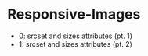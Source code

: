 # Responsive-Images

* 0: srcset and sizes attributes (pt. 1)
* 1: srcset and sizes attributes (pt. 2)
